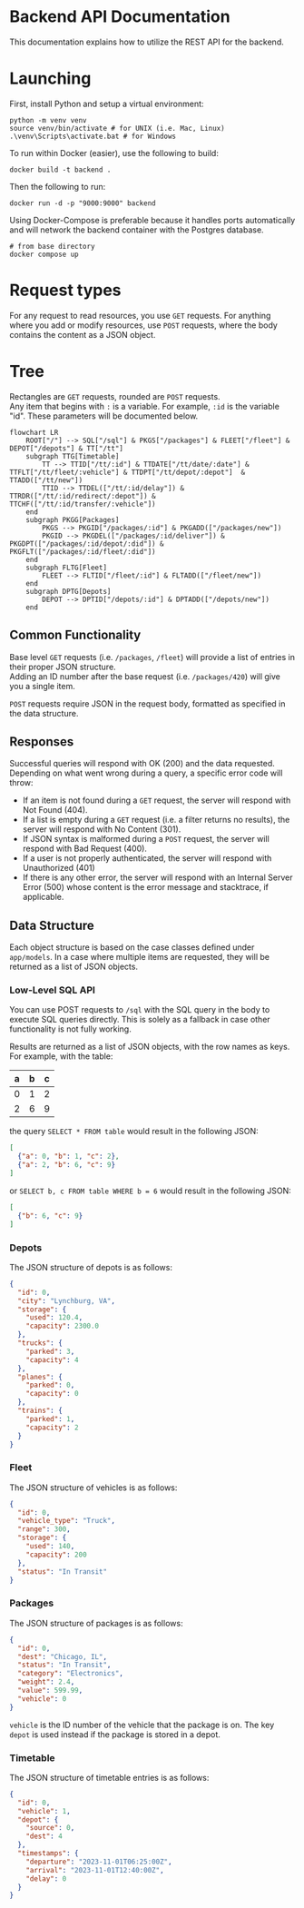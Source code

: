 # Backend API Documentation
This documentation explains how to utilize the REST API for the backend.

# Launching
First, install Python and setup a virtual environment:
```shell
python -m venv venv
source venv/bin/activate # for UNIX (i.e. Mac, Linux)
.\venv\Scripts\activate.bat # for Windows
```

To run within Docker (easier), use the following to build:
```shell
docker build -t backend .
```
Then the following to run:
```shell
docker run -d -p "9000:9000" backend
```
Using Docker-Compose is preferable because it handles ports automatically and will network the backend container with
the Postgres database.

```shell
# from base directory
docker compose up
```

# Request types
For any request to read resources, you use `GET` requests. For anything where you add or modify resources, use `POST`
requests, where the body contains the content as a JSON object.

# Tree
Rectangles are `GET` requests, rounded are `POST` requests.<br />
Any item that begins with `:` is a variable. For example, `:id` is the variable "id". These parameters will be
documented below.
```mermaid
flowchart LR
    ROOT["/"] --> SQL["/sql"] & PKGS["/packages"] & FLEET["/fleet"] & DEPOT["/depots"] & TT["/tt"]
    subgraph TTG[Timetable]
        TT --> TTID["/tt/:id"] & TTDATE["/tt/date/:date"] & TTFLT["/tt/fleet/:vehicle"] & TTDPT["/tt/depot/:depot"]  & TTADD(["/tt/new"])
        TTID --> TTDEL(["/tt/:id/delay"]) & TTRDR(["/tt/:id/redirect/:depot"]) & TTCHF(["/tt/:id/transfer/:vehicle"])
    end
    subgraph PKGG[Packages]
        PKGS --> PKGID["/packages/:id"] & PKGADD(["/packages/new"])
        PKGID --> PKGDEL(["/packages/:id/deliver"]) & PKGDPT(["/packages/:id/depot/:did"]) & PKGFLT(["/packages/:id/fleet/:did"])
    end
    subgraph FLTG[Fleet]
        FLEET --> FLTID["/fleet/:id"] & FLTADD(["/fleet/new"])
    end
    subgraph DPTG[Depots]
        DEPOT --> DPTID["/depots/:id"] & DPTADD(["/depots/new"])
    end
```

## Common Functionality
Base level `GET` requests (i.e. `/packages`, `/fleet`) will provide a list of entries in their proper JSON structure. <br />
Adding an ID number after the base request (i.e. `/packages/420`) will give you a single item.

`POST` requests require JSON in the request body, formatted as specified in the data structure.

## Responses
Successful queries will respond with OK (200) and the data requested.<br />
Depending on what went wrong during a query, a specific error code will throw:
- If an item is not found during a `GET` request, the server will respond with Not Found (404).
- If a list is empty during a `GET` request (i.e. a filter returns no results), the server will respond with No Content (301).
- If JSON syntax is malformed during a `POST` request, the server will respond with Bad Request (400).
- If a user is not properly authenticated, the server will respond with Unauthorized (401)
- If there is any other error, the server will respond with an Internal Server Error (500) whose content is the error
  message and stacktrace, if applicable.

## Data Structure
Each object structure is based on the case classes defined under `app/models`. In a case where multiple items are
requested, they will be returned as a list of JSON objects.

### Low-Level SQL API
You can use POST requests to `/sql` with the SQL query in the body to execute SQL queries directly. This is solely as a
fallback in case other functionality is not fully working.

Results are returned as a list of JSON objects, with the row names as keys. For example, with the table:

| a | b | c |
|---|---|---|
| 0 | 1 | 2 |
| 2 | 6 | 9 |

the query `SELECT * FROM table` would result in the following JSON:

```json
[
  {"a": 0, "b": 1, "c": 2},
  {"a": 2, "b": 6, "c": 9}
]
```

or `SELECT b, c FROM table WHERE b = 6` would result in the following JSON:

```json
[
  {"b": 6, "c": 9}
]
```

### Depots
The JSON structure of depots is as follows:
```json 
{
  "id": 0,
  "city": "Lynchburg, VA",
  "storage": {
    "used": 120.4,
    "capacity": 2300.0
  },
  "trucks": {
    "parked": 3,
    "capacity": 4
  },
  "planes": {
    "parked": 0,
    "capacity": 0
  },
  "trains": {
    "parked": 1,
    "capacity": 2
  }
}
```

### Fleet
The JSON structure of vehicles is as follows:
```json 
{
  "id": 0,
  "vehicle_type": "Truck",
  "range": 300,
  "storage": {
    "used": 140,
    "capacity": 200
  },
  "status": "In Transit"
}
```

### Packages
The JSON structure of packages is as follows:
```json 
{
  "id": 0,
  "dest": "Chicago, IL",
  "status": "In Transit",
  "category": "Electronics",
  "weight": 2.4,
  "value": 599.99,
  "vehicle": 0
}
```
`vehicle` is the ID number of the vehicle that the package is on. The key `depot` is used instead if the package is
stored in a depot.

### Timetable
The JSON structure of timetable entries is as follows:
```json 
{
  "id": 0,
  "vehicle": 1,
  "depot": {
    "source": 0,
    "dest": 4
  },
  "timestamps": {
    "departure": "2023-11-01T06:25:00Z",
    "arrival": "2023-11-01T12:40:00Z",
    "delay": 0
  }
}
```